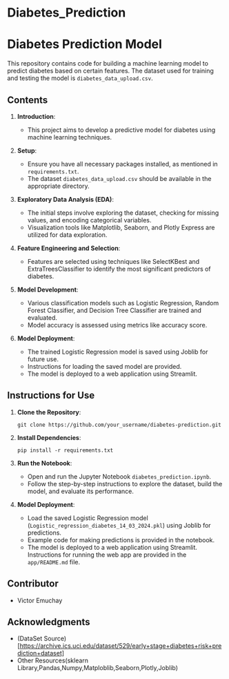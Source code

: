 # Diabetes_Prediction

# Diabetes Prediction Model

This repository contains code for building a machine learning model to predict diabetes based on certain features. The dataset used for training and testing the model is `diabetes_data_upload.csv`.

## Contents

1. **Introduction**: 
   - This project aims to develop a predictive model for diabetes using machine learning techniques.
   
2. **Setup**: 
   - Ensure you have all necessary packages installed, as mentioned in `requirements.txt`.
   - The dataset `diabetes_data_upload.csv` should be available in the appropriate directory.
   
3. **Exploratory Data Analysis (EDA)**: 
   - The initial steps involve exploring the dataset, checking for missing values, and encoding categorical variables.
   - Visualization tools like Matplotlib, Seaborn, and Plotly Express are utilized for data exploration.

4. **Feature Engineering and Selection**: 
   - Features are selected using techniques like SelectKBest and ExtraTreesClassifier to identify the most significant predictors of diabetes.

5. **Model Development**: 
   - Various classification models such as Logistic Regression, Random Forest Classifier, and Decision Tree Classifier are trained and evaluated.
   - Model accuracy is assessed using metrics like accuracy score.

6. **Model Deployment**: 
   - The trained Logistic Regression model is saved using Joblib for future use.
   - Instructions for loading the saved model are provided.
   - The model is deployed to a web application using Streamlit.

## Instructions for Use

1. **Clone the Repository**: 
   ```
   git clone https://github.com/your_username/diabetes-prediction.git
   ```

2. **Install Dependencies**: 
   ```
   pip install -r requirements.txt
   ```

3. **Run the Notebook**: 
   - Open and run the Jupyter Notebook `diabetes_prediction.ipynb`.
   - Follow the step-by-step instructions to explore the dataset, build the model, and evaluate its performance.

4. **Model Deployment**: 
   - Load the saved Logistic Regression model (`Logistic_regression_diabetes_14_03_2024.pkl`) using Joblib for predictions.
   - Example code for making predictions is provided in the notebook.
   - The model is deployed to a web application using Streamlit. Instructions for running the web app are provided in the `app/README.md` file.

## Contributor
- Victor Emuchay

## Acknowledgments
- (DataSet Source) [https://archive.ics.uci.edu/dataset/529/early+stage+diabetes+risk+prediction+dataset]
- Other Resources(sklearn Library,Pandas,Numpy,Matploblib,Seaborn,Plotly,Joblib)

